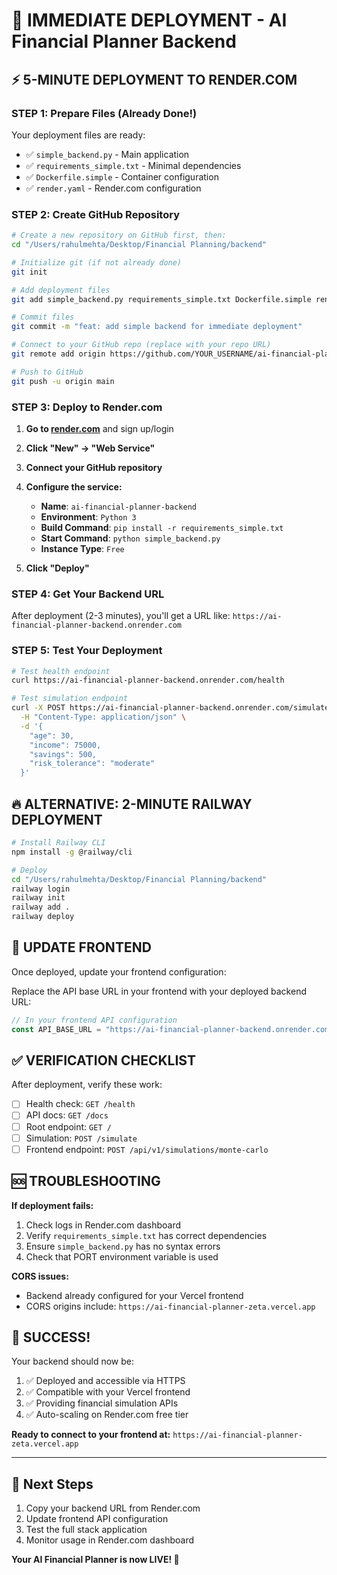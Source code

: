 # 🚀 IMMEDIATE DEPLOYMENT - AI Financial Planner Backend

## ⚡ 5-MINUTE DEPLOYMENT TO RENDER.COM

### STEP 1: Prepare Files (Already Done!)
Your deployment files are ready:
- ✅ `simple_backend.py` - Main application
- ✅ `requirements_simple.txt` - Minimal dependencies
- ✅ `Dockerfile.simple` - Container configuration
- ✅ `render.yaml` - Render.com configuration

### STEP 2: Create GitHub Repository

```bash
# Create a new repository on GitHub first, then:
cd "/Users/rahulmehta/Desktop/Financial Planning/backend"

# Initialize git (if not already done)
git init

# Add deployment files
git add simple_backend.py requirements_simple.txt Dockerfile.simple render.yaml

# Commit files
git commit -m "feat: add simple backend for immediate deployment"

# Connect to your GitHub repo (replace with your repo URL)
git remote add origin https://github.com/YOUR_USERNAME/ai-financial-planner-backend.git

# Push to GitHub
git push -u origin main
```

### STEP 3: Deploy to Render.com

1. **Go to [render.com](https://render.com)** and sign up/login
2. **Click "New" → "Web Service"**
3. **Connect your GitHub repository**
4. **Configure the service:**
   - **Name**: `ai-financial-planner-backend`
   - **Environment**: `Python 3`
   - **Build Command**: `pip install -r requirements_simple.txt`
   - **Start Command**: `python simple_backend.py`
   - **Instance Type**: `Free`

5. **Click "Deploy"**

### STEP 4: Get Your Backend URL
After deployment (2-3 minutes), you'll get a URL like:
`https://ai-financial-planner-backend.onrender.com`

### STEP 5: Test Your Deployment

```bash
# Test health endpoint
curl https://ai-financial-planner-backend.onrender.com/health

# Test simulation endpoint
curl -X POST https://ai-financial-planner-backend.onrender.com/simulate \
  -H "Content-Type: application/json" \
  -d '{
    "age": 30,
    "income": 75000,
    "savings": 500,
    "risk_tolerance": "moderate"
  }'
```

## 🔥 ALTERNATIVE: 2-MINUTE RAILWAY DEPLOYMENT

```bash
# Install Railway CLI
npm install -g @railway/cli

# Deploy
cd "/Users/rahulmehta/Desktop/Financial Planning/backend"
railway login
railway init
railway add .
railway deploy
```

## 🎯 UPDATE FRONTEND

Once deployed, update your frontend configuration:

Replace the API base URL in your frontend with your deployed backend URL:
```javascript
// In your frontend API configuration
const API_BASE_URL = "https://ai-financial-planner-backend.onrender.com";
```

## ✅ VERIFICATION CHECKLIST

After deployment, verify these work:
- [ ] Health check: `GET /health`
- [ ] API docs: `GET /docs`
- [ ] Root endpoint: `GET /`
- [ ] Simulation: `POST /simulate`
- [ ] Frontend endpoint: `POST /api/v1/simulations/monte-carlo`

## 🆘 TROUBLESHOOTING

**If deployment fails:**
1. Check logs in Render.com dashboard
2. Verify `requirements_simple.txt` has correct dependencies
3. Ensure `simple_backend.py` has no syntax errors
4. Check that PORT environment variable is used

**CORS issues:**
- Backend already configured for your Vercel frontend
- CORS origins include: `https://ai-financial-planner-zeta.vercel.app`

## 🎉 SUCCESS!

Your backend should now be:
1. ✅ Deployed and accessible via HTTPS
2. ✅ Compatible with your Vercel frontend
3. ✅ Providing financial simulation APIs
4. ✅ Auto-scaling on Render.com free tier

**Ready to connect to your frontend at:**
`https://ai-financial-planner-zeta.vercel.app`

---

## 🔗 Next Steps

1. Copy your backend URL from Render.com
2. Update frontend API configuration
3. Test the full stack application
4. Monitor usage in Render.com dashboard

**Your AI Financial Planner is now LIVE! 🚀**